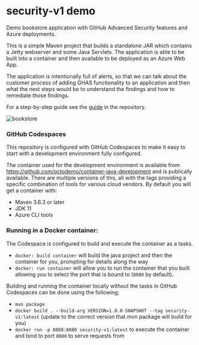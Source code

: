 # security-v1 demo

Demo bookstore application with GitHub Advanced Security features and Azure deployments.

This is a simple Maven project that builds a standalone JAR which contains a Jetty webserver and some Java Servlets. The application is able
to be built into a container and then available to be deployed as an Azure Web App.

The application is intentionally full of alerts, so that we can talk about the customer process of adding GHAS functionality to an application and then what the next steps would be to understand the findings and how to remediate those findings.

For a step-by-step guide see the [guide](./docs/README.md) in the repository.

![bookstore](https://user-images.githubusercontent.com/681306/114581130-5e2d4b00-9c77-11eb-837b-4efaefa29e39.png)



### GitHub Codespaces

This repository is configured with GitHub Codespaces to make it easy to start with a development environment fully configured.

The container used for the development environment is available from https://github.com/octodemo/container-java-development and is publically available.
There are multiple versions of this, all with the tags providing a specific combination of tools for various cloud vendors. By default you will get a
container with:
* Maven 3.6.3 or later
* JDK 11
* Azure CLI tools



### Running in a Docker container:

The Codespace is configured to build and execute the container as a tasks.

* `docker: build container` will build the java project and then the container for you, prompting for details along the way
* `docker: run container` will allow you to run the container that you built allowing you to select the port that is bound to (`8080` by default).

Building and running the container locally without the tasks in GitHub Codespaces can be done using the following;

* `mvn package`
* `docker build . --build-arg VERSION=1.0.0-SNAPSHOT --tag security-v1:latest` (update to the correct version that mvn package will build for you)
* `docker run -p 8080:8080 security-v1:latest` to execute the container and bind to port `8080` to serve requests from
